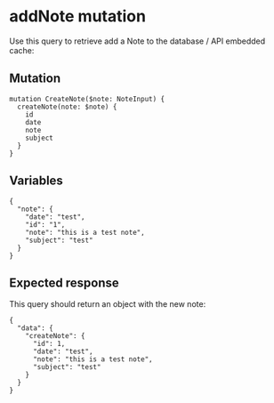 # addNote mutation

Use this query to retrieve add a Note to the database / API embedded cache:

## Mutation

```
mutation CreateNote($note: NoteInput) {
  createNote(note: $note) {
    id
    date
    note
    subject
  }
}
```

## Variables

```
{
  "note": {
    "date": "test",
    "id": "1",
    "note": "this is a test note",
    "subject": "test"
  }
}
```

## Expected response

This query should return an object with the new note:

```
{
  "data": {
    "createNote": {
      "id": 1,
      "date": "test",
      "note": "this is a test note",
      "subject": "test"
    }
  }
}
```